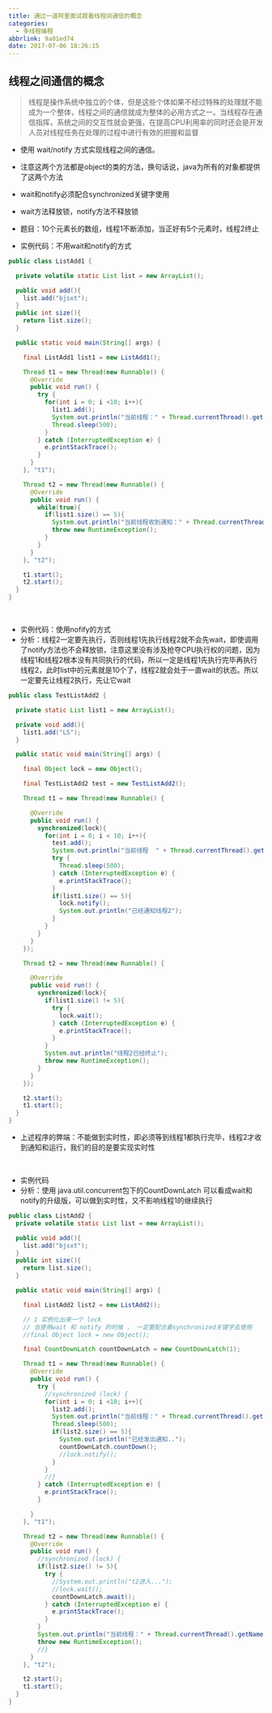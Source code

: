 ```yaml
---
title: 通过一道阿里面试题看线程间通信的概念
categories:
  - 多线程编程
abbrlink: 9a01ed74
date: 2017-07-06 18:26:15
---
```


## 线程之间通信的概念

> 线程是操作系统中独立的个体，但是这些个体如果不经过特殊的处理就不能成为一个整体，线程之间的通信就成为整体的必用方式之一。当线程存在通信指挥，系统之间的交互性就会更强，在提高CPU利用率的同时还会是开发人员对线程任务在处理的过程中进行有效的把握和监督

- 使用 wait/notify 方式实现线程之间的通信。
- 注意这两个方法都是object的类的方法，换句话说，java为所有的对象都提供了这两个方法
- wait和notify必须配合synchronized关键字使用
- wait方法释放锁，notify方法不释放锁


- 题目：10个元素长的数组，线程1不断添加，当正好有5个元素时，线程2终止
- 实例代码：不用wait和notify的方式

~~~java
public class ListAdd1 {

  private volatile static List list = new ArrayList();	

  public void add(){
    list.add("bjsxt");
  }
  public int size(){
    return list.size();
  }

  public static void main(String[] args) {

    final ListAdd1 list1 = new ListAdd1();

    Thread t1 = new Thread(new Runnable() {
      @Override
      public void run() {
        try {
          for(int i = 0; i <10; i++){
            list1.add();
            System.out.println("当前线程：" + Thread.currentThread().getName() + "添加了一个元素..");
            Thread.sleep(500);
          }	
        } catch (InterruptedException e) {
          e.printStackTrace();
        }
      }
    }, "t1");

    Thread t2 = new Thread(new Runnable() {
      @Override
      public void run() {
        while(true){
          if(list1.size() == 5){
            System.out.println("当前线程收到通知：" + Thread.currentThread().getName() + " list size = 5 线程停止..");
            throw new RuntimeException();
          }
        }
      }
    }, "t2");		

    t1.start();
    t2.start();
  }
}
~~~

<br/>

- 实例代码：使用nofify的方式
- 分析：线程2一定要先执行，否则线程1先执行线程2就不会先wait，即使调用了notify方法也不会释放锁，注意这里没有涉及抢夺CPU执行权的问题，因为线程1和线程2根本没有共同执行的代码，所以一定是线程1先执行完毕再执行线程2，此时list中的元素就是10个了，线程2就会处于一直wait的状态。所以一定要先让线程2执行，先让它wait

~~~java
public class TestListAdd2 {

  private static List list1 = new ArrayList();

  private void add(){
    list1.add("LS");
  }

  public static void main(String[] args) {

    final Object lock = new Object();

    final TestListAdd2 test = new TestListAdd2();

    Thread t1 = new Thread(new Runnable() {

      @Override
      public void run() {
        synchronized(lock){
          for(int i = 0; i < 10; i++){
            test.add();
            System.out.println("当前线程  " + Thread.currentThread().getName() + "添加一个元素");
            try {
              Thread.sleep(500);
            } catch (InterruptedException e) {
              e.printStackTrace();
            }
            if(list1.size() == 5){
              lock.notify();            
              System.out.println("已经通知线程2");
            }
          }
        }
      }
    });

    Thread t2 = new Thread(new Runnable() {

      @Override
      public void run() {
        synchronized(lock){
          if(list1.size() != 5){
            try {
              lock.wait();
            } catch (InterruptedException e) {
              e.printStackTrace();
            }
          }
          System.out.println("线程2已经终止");
          throw new RuntimeException();
        }
      }
    });

    t2.start();
    t1.start();
  }
}
~~~

- 上述程序的弊端：不能做到实时性，即必须等到线程1都执行完毕，线程2才收到通知和运行，我们的目的是要实现实时性

<br/>

- 实例代码
- 分析：使用 java.util.concurrent包下的CountDownLatch 可以看成wait和notify的升级版，可以做到实时性，又不影响线程1的继续执行

~~~~java
public class ListAdd2 {
  private volatile static List list = new ArrayList();	

  public void add(){
    list.add("bjsxt");
  }
  public int size(){
    return list.size();
  }

  public static void main(String[] args) {

    final ListAdd2 list2 = new ListAdd2();

    // 1 实例化出来一个 lock
    // 当使用wait 和 notify 的时候 ， 一定要配合着synchronized关键字去使用
    //final Object lock = new Object();

    final CountDownLatch countDownLatch = new CountDownLatch(1);

    Thread t1 = new Thread(new Runnable() {
      @Override
      public void run() {
        try {
          //synchronized (lock) {
          for(int i = 0; i <10; i++){
            list2.add();
            System.out.println("当前线程：" + Thread.currentThread().getName() + "添加了一个元素..");
            Thread.sleep(500);
            if(list2.size() == 5){
              System.out.println("已经发出通知..");
              countDownLatch.countDown();
              //lock.notify();
            }
          }						
          //}
        } catch (InterruptedException e) {
          e.printStackTrace();
        }

      }
    }, "t1");

    Thread t2 = new Thread(new Runnable() {
      @Override
      public void run() {
        //synchronized (lock) {
        if(list2.size() != 5){
          try {
            //System.out.println("t2进入...");
            //lock.wait();
            countDownLatch.await();
          } catch (InterruptedException e) {
            e.printStackTrace();
          }
        }
        System.out.println("当前线程：" + Thread.currentThread().getName() + "收到通知线程停止..");
        throw new RuntimeException();
        //}
      }
    }, "t2");	

    t2.start();
    t1.start();
  }
}
~~~~

